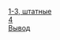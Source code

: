 [1-3, штатные](https://github.com/am1bestofluck/21-10-22_hw/blob/af234a03300ebc524c4d975f330c67ea89c08e0f/c_sharp/t1-3.cs)<br>
[4](https://github.com/am1bestofluck/21-10-22_hw/blob/af234a03300ebc524c4d975f330c67ea89c08e0f/c_sharp/t4.cs)<br>
[Вывод](https://github.com/am1bestofluck/21-10-22_hw/blob/af234a03300ebc524c4d975f330c67ea89c08e0f/c_sharp/Program.cs)